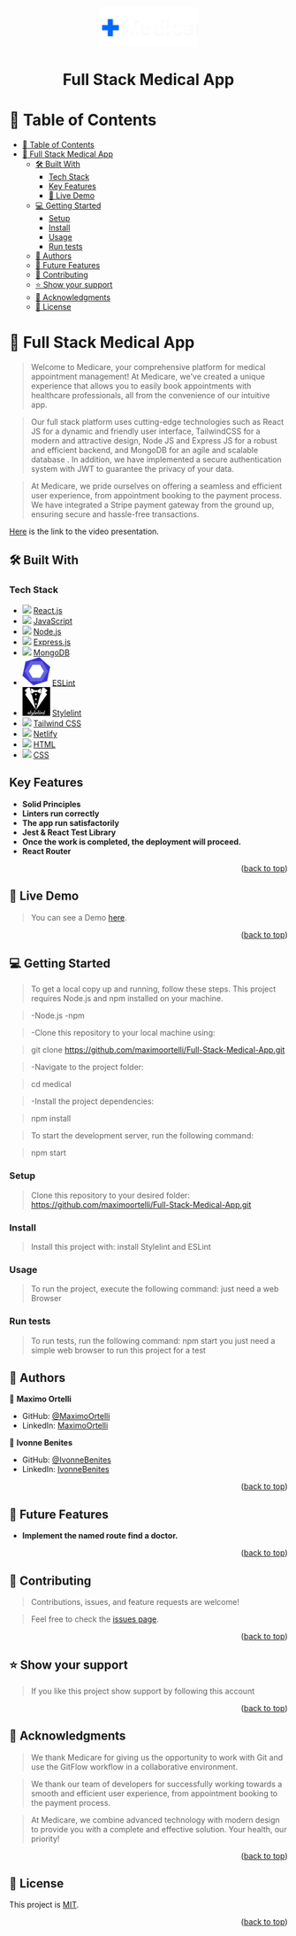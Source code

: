 <a name="readme-top"></a>

<div align="center">
   <img src="./src/assets/images/logo2.png" width="180"></img>
   <h1><b>Full Stack Medical App</b></h1>
</div>

# 📗 Table of Contents

- [📗 Table of Contents](#-table-of-contents)
- [📖 Full Stack Medical App ](#-full-stack-medical-app-)
  - [🛠 Built With ](#-built-with-)
    - [Tech Stack ](#tech-stack-)
    - [Key Features ](#key-features-)
    - [🚀 Live Demo ](#-live-demo-)
  - [💻 Getting Started ](#-getting-started-)
    - [Setup](#setup)
    - [Install](#install)
    - [Usage](#usage)
    - [Run tests](#run-tests)
  - [👥 Authors ](#-authors-)
  - [🔭 Future Features ](#-future-features-)
  - [🤝 Contributing ](#-contributing-)
  - [⭐️ Show your support ](#️-show-your-support-)
  - [🙏 Acknowledgments ](#-acknowledgments-)
  - [📝 License ](#-license-)

# 📖 Full Stack Medical App <a name="about-project"></a>

> Welcome to Medicare, your comprehensive platform for medical appointment management! At Medicare, we've created a unique experience    that allows you to easily book appointments with healthcare professionals, all from the convenience of our intuitive app.

> Our full stack platform uses cutting-edge technologies such as React JS for a dynamic and friendly user interface, TailwindCSS for a   modern and attractive design, Node JS and Express JS for a robust and efficient backend, and MongoDB for an agile and scalable database . In addition, we have implemented a secure authentication system with JWT to guarantee the privacy of your data.

> At Medicare, we pride ourselves on offering a seamless and efficient user experience, from appointment booking to the payment process. We have integrated a Stripe payment gateway from the ground up, ensuring secure and hassle-free transactions.

[Here](https://drive.google.com/file/) is the link to the video presentation.

## 🛠 Built With <a name="built-with"></a>

### Tech Stack <a name="tech-stack"></a>

<ul>   
  <li>
    <img src="https://skillicons.dev/icons?i=react"/>
    <a href="https://reactjs.org">React.js</a>
  </li>
  <li>
       <img src="https://skillicons.dev/icons?i=js"/>
       <a href="https://developer.mozilla.org/en-US/docs/Web/JavaScript">JavaScript</a>
  </li>
  <li>
       <img src="https://skillicons.dev/icons?i=nodejs"/>
       <a href="https://nodejs.org/en">Node.js</a>
  </li>
  <li>
    <img src="https://skillicons.dev/icons?i=expressjs"/>
    <a href="https://expressjs.com">Express.js</a>
  </li>
  <li>
    <img src="https://skillicons.dev/icons?i=mongodb"/>
    <a href="https://www.mongodb.com">MongoDB</a>
  </li>
  <li>
    <img src="./src/assets/images/eslint.png" width="50"/>
    <a href="https://eslint.org">ESLint</a>
  </li>
  <li>
    <img src="./src/assets/images/stylelint.png" width="50"/>
    <a href="https://stylelint.io">Stylelint</a>
  </li>
  <li>
    <img src="https://skillicons.dev/icons?i=tailwindcss"/>
    <a href="https://tailwindcss.com">Tailwind CSS</a>
  </li>
  <li>
    <img src="https://skillicons.dev/icons?i=netlify"/>
    <a href="https://www.netlify.com">Netlify</a>
  </li>
  <li>
    <img src="https://skillicons.dev/icons?i=html"/>
    <a href="https://developer.mozilla.org/en-US/docs/Web/HTML">HTML</a>
  </li>
  <li>
    <img src="https://skillicons.dev/icons?i=css"/>
    <a href="https://developer.mozilla.org/en-US/docs/Web/CSS">CSS</a>
  </li>
  </ul>
 
## Key Features <a name="key-features"></a>

- **Solid Principles**
- **Linters run correctly**
- **The app run satisfactorily**
- **Jest & React Test Library**
- **Once the work is completed, the deployment will proceed.**
- **React Router**

<p align="right">(<a href="#readme-top">back to top</a>)</p>

## 🚀 Live Demo <a name="live-demo"></a>

> You can see a Demo [here](https://turnoya.netlify.app/).

<p align="right">(<a href="#readme-top">back to top</a>)</p>

## 💻 Getting Started <a name="getting-started"></a>

> To get a local copy up and running, follow these steps.
> This project requires Node.js and npm installed on your machine.

> -Node.js
> -npm

> -Clone this repository to your local machine using:

>  git clone https://github.com/maximoortelli/Full-Stack-Medical-App.git

> -Navigate to the project folder:

> cd medical

> -Install the project dependencies:

> npm install

> To start the development server, run the following command:

> npm start

### Setup

> Clone this repository to your desired folder: https://github.com/maximoortelli/Full-Stack-Medical-App.git

### Install

> Install this project with: install Stylelint and ESLint

### Usage

> To run the project, execute the following command: just need a web Browser

### Run tests

> To run tests, run the following command: npm start
> you just need a simple web browser to run this project for a test

## 👥 Authors <a name="authors"></a>

👤 **Maximo Ortelli**

-   GitHub: [@MaximoOrtelli](https://github.com/maximoortelli)
-   LinkedIn: [MaximoOrtelli](https://www.linkedin.com/in/maximo-ortelli-rueda/)

👤 **Ivonne Benites**

-   GitHub: [@IvonneBenites](https://github.com/IvonneBenitesRodriguez)
-   LinkedIn: [IvonneBenites](https://www.linkedin.com/in/ivonnebenites/)


<p align="right">(<a href="#readme-top">back to top</a>)</p>

## 🔭 Future Features <a name="future-features"></a>

-   **Implement the named route find a doctor.**

<p align="right">(<a href="#readme-top">back to top</a>)</p>

## 🤝 Contributing <a name="contributing"></a>

> Contributions, issues, and feature requests are welcome!

> Feel free to check the [issues page](https://github.com/maximoortelli/Full-Stack-Medical-App/issues).

<p align="right">(<a href="#readme-top">back to top</a>)</p>

## ⭐️ Show your support <a name="support"></a>

> If you like this project show support by following this account

<p align="right">(<a href="#readme-top">back to top</a>)</p>

<!-- ACKNOWLEDGEMENTS -->

## 🙏 Acknowledgments <a name="acknowledgements"></a>

> We thank Medicare for giving us the opportunity to work with Git and use the GitFlow workflow in a collaborative environment.

> We thank our team of developers for successfully working towards a smooth and efficient user experience, from appointment
  booking to the payment process.

> At Medicare, we combine advanced technology with modern design to provide you with a complete and effective solution. Your health, our
  priority!

<p align="right">(<a href="#readme-top">back to top</a>)</p>

<!-- LICENSE -->

## 📝 License <a name="license"></a>

This project is [MIT](./LICENSE).

<p align="right">(<a href="#readme-top">back to top</a>)</p>
